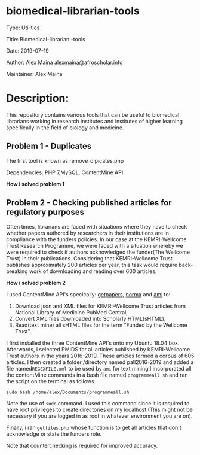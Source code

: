 # biomedical-librarian-tools

Type: Utilities

Title: Biomedical-librarian -tools

Date: 2019-07-19

Author: Alex Maina <alexmaina@afroscholar.info>

Maintainer: Alex Maina

# Description: 
This repository contains various tools that can be useful to biomedical librarians working in research institutes and institutes of higher learning specifically in the field of biology and medicine.

## Problem 1 - Duplicates

The first tool is known as remove_dipicates.php

Dependencies: PHP 7,MySQL, ContentMine API


**How i solved problem 1**

## Problem 2 - Checking published articles for regulatory purposes


Often times, librarians are faced with situations where they have to check whether papers authored by researchers in their institutions are in compliance with the funders policies. In our case at the KEMRI-Wellcome Trust Research Programme, we were faced with a situation whereby we were required to check if authors acknowledged the funder(The Wellcome Trust) in their publications. Considering that KEMRI-Wellcome Trust publishes approximately 200 articles per year, this task would require back-breaking work of downloading and reading over 600 articles.

**How i solved problem 2**

I used ContentMine API's specically: [getpapers](https://github.com/ContentMine/workshop-resources/blob/master/software-tutorials/getpapers/README.md), [norma](https://github.com/ContentMine/workshop-resources/blob/master/software-tutorials/norma/README.md) and [ami](https://github.com/ContentMine/workshop-resources/tree/master/software-tutorials/ami) to:
1. Download json and XML files for KEMRI-Wellcome Trust articles from National Library of Medicine PubMed Central,
2. Convert XML files downloaded into Scholarly HTML(sHTML),
3. Read(text mine) all sHTML files for the term "Funded by the Wellcome Trust".

I first installed the three ContentMine API's onto my Ubuntu 18.04 box. Afterwards, i selected PMIDS for all articles published by KEMRI-Wellcome Trust authors in the years 2016-2019. These articles formed a corpus of 605 articles. I then created a folder /directory named pall2016-2019 and added a file named`REGEXFILE.xml` to be used by `ami` for text mining.I incorporated all the contentMine commands in a bash file named `programmeall.sh` and ran the script on the terminal as follows. 

`sudo bash /home/alex/Documents/programmeall.sh`

Note the use of `sudo` command. I used this command since it is required to have root privileges to create directories on my localhost.(This might not be necessary if you are logged in as root in whatever environment you are on).

Finally, i ran `getfiles.php` whose function is to get all articles that don't acknowledge or state the funders role.

Note that counterchecking is required for improved accuracy.




